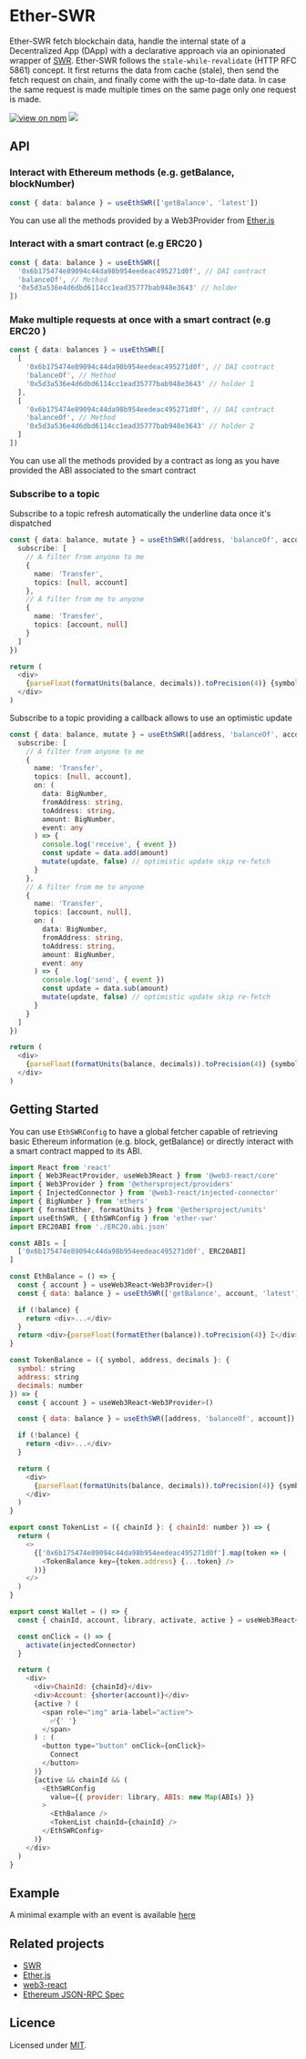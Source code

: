 # Ether-SWR

Ether-SWR fetch blockchain data, handle the internal state of a Decentralized App (DApp) with a declarative approach via an opinionated wrapper of [SWR](https://swr.vercel.app/).
Ether-SWR follows the `stale-while-revalidate` (HTTP RFC 5861) concept. It first returns the data from cache (stale), then send the fetch request on chain, and finally come with the up-to-date data.
In case the same request is made multiple times on the same page only one request is made.

[![view on npm](https://img.shields.io/npm/v/ether-swr.svg)](https://www.npmjs.org/package/ether-swr)
[![](https://github.com/aboutlo/ether-swr/workflows/ci/badge.svg)](https://github.com/aboutlo/ether-swr/actions?query=workflow%3Aci)

## API

### Interact with Ethereum methods (e.g. getBalance, blockNumber)

```typescript
const { data: balance } = useEthSWR(['getBalance', 'latest'])
```

You can use all the methods provided by a Web3Provider from [Ether.js]()

### Interact with a smart contract (e.g ERC20 )

```typescript
const { data: balance } = useEthSWR([
  '0x6b175474e89094c44da98b954eedeac495271d0f', // DAI contract
  'balanceOf', // Method
  '0x5d3a536e4d6dbd6114cc1ead35777bab948e3643' // holder
])
```

### Make multiple requests at once with a smart contract (e.g ERC20 )

```typescript
const { data: balances } = useEthSWR([
  [
    '0x6b175474e89094c44da98b954eedeac495271d0f', // DAI contract
    'balanceOf', // Method
    '0x5d3a536e4d6dbd6114cc1ead35777bab948e3643' // holder 1
  ],
  [
    '0x6b175474e89094c44da98b954eedeac495271d0f', // DAI contract
    'balanceOf', // Method
    '0x5d3a536e4d6dbd6114cc1ead35777bab948e3643' // holder 2
  ]
])
```

You can use all the methods provided by a contract as long as you have provided the ABI associated to the smart contract

### Subscribe to a topic

Subscribe to a topic refresh automatically the underline data once it's dispatched

```typescript
const { data: balance, mutate } = useEthSWR([address, 'balanceOf', account], {
  subscribe: [
    // A filter from anyone to me
    {
      name: 'Transfer',
      topics: [null, account]
    },
    // A filter from me to anyone
    {
      name: 'Transfer',
      topics: [account, null]
    }
  ]
})

return (
  <div>
    {parseFloat(formatUnits(balance, decimals)).toPrecision(4)} {symbol}
  </div>
)
```

Subscribe to a topic providing a callback allows to use an optimistic update

```typescript
const { data: balance, mutate } = useEthSWR([address, 'balanceOf', account], {
  subscribe: [
    // A filter from anyone to me
    {
      name: 'Transfer',
      topics: [null, account],
      on: (
        data: BigNumber,
        fromAddress: string,
        toAddress: string,
        amount: BigNumber,
        event: any
      ) => {
        console.log('receive', { event })
        const update = data.add(amount)
        mutate(update, false) // optimistic update skip re-fetch
      }
    },
    // A filter from me to anyone
    {
      name: 'Transfer',
      topics: [account, null],
      on: (
        data: BigNumber,
        fromAddress: string,
        toAddress: string,
        amount: BigNumber,
        event: any
      ) => {
        console.log('send', { event })
        const update = data.sub(amount)
        mutate(update, false) // optimistic update skip re-fetch
      }
    }
  ]
})

return (
  <div>
    {parseFloat(formatUnits(balance, decimals)).toPrecision(4)} {symbol}
  </div>
)
```

## Getting Started

You can use `EthSWRConfig` to have a global fetcher capable of retrieving basic Ethereum information (e.g. block, getBalance)
or directly interact with a smart contract mapped to its ABI.

```js
import React from 'react'
import { Web3ReactProvider, useWeb3React } from '@web3-react/core'
import { Web3Provider } from '@ethersproject/providers'
import { InjectedConnector } from '@web3-react/injected-connector'
import { BigNumber } from 'ethers'
import { formatEther, formatUnits } from '@ethersproject/units'
import useEthSWR, { EthSWRConfig } from 'ether-swr'
import ERC20ABI from './ERC20.abi.json'

const ABIs = [
  ['0x6b175474e89094c44da98b954eedeac495271d0f', ERC20ABI]
]

const EthBalance = () => {
  const { account } = useWeb3React<Web3Provider>()
  const { data: balance } = useEthSWR(['getBalance', account, 'latest'])

  if (!balance) {
    return <div>...</div>
  }
  return <div>{parseFloat(formatEther(balance)).toPrecision(4)} Ξ</div>
}

const TokenBalance = ({ symbol, address, decimals }: {
  symbol: string
  address: string
  decimals: number
}) => {
  const { account } = useWeb3React<Web3Provider>()

  const { data: balance } = useEthSWR([address, 'balanceOf', account])

  if (!balance) {
    return <div>...</div>
  }

  return (
    <div>
      {parseFloat(formatUnits(balance, decimals)).toPrecision(4)} {symbol}
    </div>
  )
}

export const TokenList = ({ chainId }: { chainId: number }) => {
  return (
    <>
      {['0x6b175474e89094c44da98b954eedeac495271d0f'].map(token => (
        <TokenBalance key={token.address} {...token} />
      ))}
    </>
  )
}

export const Wallet = () => {
  const { chainId, account, library, activate, active } = useWeb3React<Web3Provider>()

  const onClick = () => {
    activate(injectedConnector)
  }

  return (
    <div>
      <div>ChainId: {chainId}</div>
      <div>Account: {shorter(account)}</div>
      {active ? (
        <span role="img" aria-label="active">
          ✅{' '}
        </span>
      ) : (
        <button type="button" onClick={onClick}>
          Connect
        </button>
      )}
      {active && chainId && (
        <EthSWRConfig
          value={{ provider: library, ABIs: new Map(ABIs) }}
        >
          <EthBalance />
          <TokenList chainId={chainId} />
        </EthSWRConfig>
      )}
    </div>
  )
}
```

## Example

A minimal example with an event is available [here](./examples)

## Related projects

- [SWR](https://swr.now.sh)
- [Ether.js](https://github.com/ethers-io/ethers.js)
- [web3-react](https://github.com/NoahZinsmeister/web3-react)
- [Ethereum JSON-RPC Spec](https://eth.wiki/json-rpc/API)

## Licence

Licensed under [MIT](./LICENSE).
